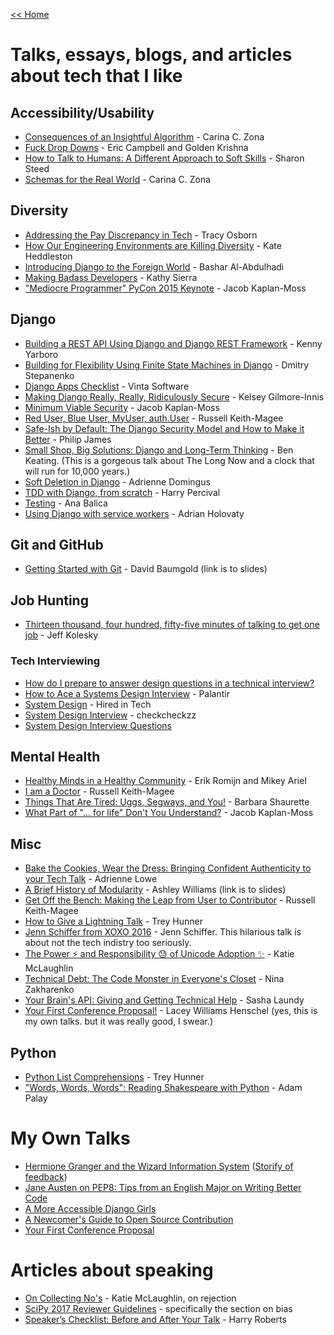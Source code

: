 [<< Home](../README.md)

# Talks, essays, blogs, and articles about tech that I like

## Accessibility/Usability
- [Consequences of an Insightful Algorithm](https://www.youtube.com/watch?v=5e-mZnYAih8&list=PLE7tQUdRKcyaRCK5zIQFW-5XcPZOE-y9t&index=45) - Carina C. Zona
- [Fuck Drop Downs](http://www.fuckdropdowns.com/) - Eric Campbell and Golden Krishna 
- [How to Talk to Humans: A Different Approach to Soft Skills](https://www.youtube.com/watch?v=QrqiOsod6WI&index=30&list=PLE7tQUdRKcyaRCK5zIQFW-5XcPZOE-y9t) - Sharon Steed
- [Schemas for the Real World](https://www.youtube.com/watch?v=PYYfVqtcWQY) - Carina C. Zona

## Diversity
- [Addressing the Pay Discrepancy in Tech](https://www.youtube.com/watch?v=oNN0EjJ6o90&list=PLB1PViL_KEtc0yNMpoKTOJnnVMv0MLIwB&index=2) - Tracy Osborn
- [How Our Engineering Environments are Killing Diversity](https://www.youtube.com/watch?v=kNke_4WOWAU) - Kate Heddleston
- [Introducing Django to the Foreign World](https://opbeat.com/events/djangocon-eu-2016/) - Bashar Al-Abdulhadi
- [Making Badass Developers](https://www.youtube.com/watch?v=FKTxC9pl-WM&list=PL38C6768951A6529C&index=21) - Kathy Sierra
- ["Mediocre Programmer" PyCon 2015 Keynote](https://www.youtube.com/watch?v=hIJdFxYlEKE) - Jacob Kaplan-Moss

## Django
- [Building a REST API Using Django and Django REST Framework](https://www.youtube.com/watch?v=PwssEec3IRw) - Kenny Yarboro
- [Building for Flexibility Using Finite State Machines in Django](https://medium.com/@distillerytech/building-for-flexibility-using-finite-state-machines-in-django-2e36ddbd7708) - Dmitry Stepanenko
- [Django Apps Checklist](http://djangoappschecklist.com/) - Vinta Software 
- [Making Django Really, Really, Ridiculously Secure](https://www.youtube.com/watch?v=H2llNbMe-V4&list=PLE7tQUdRKcyaRCK5zIQFW-5XcPZOE-y9t&index=37) - Kelsey Gilmore-Innis
- [Minimum Viable Security](https://www.youtube.com/watch?v=r-fjUVMPidk&index=17&list=PLE7tQUdRKcyaRCK5zIQFW-5XcPZOE-y9t) - Jacob Kaplan-Moss
- [Red User, Blue User, MyUser, auth.User](https://www.youtube.com/watch?v=KHg6AoExYjs) - Russell Keith-Magee
- [Safe-Ish by Default: The Django Security Model and How to Make it Better](https://opbeat.com/events/djangocon-eu-2016/) - Philip James
- [Small Shop, Big Solutions: Django and Long-Term Thinking](https://www.youtube.com/watch?v=ghTNAzTOR3o&list=PL38C6768951A6529C&index=9) - Ben Keating. (This is a gorgeous talk about The Long Now and a clock that will run for 10,000 years.)
- [Soft Deletion in Django](https://medium.com/@adriennedomingus/soft-deletion-in-django-e4882581c340) - Adrienne Domingus
- [TDD with Django, from scratch](https://www.youtube.com/watch?v=vQjmz9wCjLA) - Harry Percival
- [Testing](https://www.youtube.com/watch?v=EHyKzPQFXzo) - Ana Balica 
- [Using Django with service workers](https://opbeat.com/events/djangocon-eu-2016/) - Adrian Holovaty

## Git and GitHub
- [Getting Started with Git](https://speakerdeck.com/singingwolfboy/get-started-with-git) - David Baumgold (link is to slides)

## Job Hunting 
- [Thirteen thousand, four hundred, fifty-five minutes of talking to get one job](http://kolesky.com/datums/job-search/) - Jeff Kolesky

### Tech Interviewing 
- [How do I prepare to answer design questions in a technical interview?](https://www.quora.com/How-do-I-prepare-to-answer-design-questions-in-a-technical-interview)
- [How to Ace a Systems Design Interview](https://www.palantir.com/2011/10/how-to-ace-a-systems-design-interview/) - Palantir
- [System Design](https://www.hiredintech.com/system-design) - Hired in Tech
- [System Design Interview](https://github.com/checkcheckzz/system-design-interview) - checkcheckzz
- [System Design Interview Questions](https://www.careercup.com/page?pid=system-design-interview-questions) 


## Mental Health
- [Healthy Minds in a Healthy Community](https://opbeat.com/events/djangocon-eu-2016/) - Erik Romijn and Mikey Ariel
- [I am a Doctor](https://www.youtube.com/watch?v=OC3v5uXR9Qc&list=PLE7tQUdRKcyaRCK5zIQFW-5XcPZOE-y9t&index=24) - Russell Keith-Magee
- [Things That Are Tired: Uggs, Segways, and You!](https://www.youtube.com/watch?v=WnCPT46tt6U&index=25&list=PLE7tQUdRKcyaRCK5zIQFW-5XcPZOE-y9t) - Barbara Shaurette
- [What Part of "... for life" Don't You Understand?](https://www.youtube.com/watch?v=EqcuzSwySR4&list=PLE7tQUdRKcyaj-yF7SCHpd1b45-LXcvft&index=1) - Jacob Kaplan-Moss

## Misc
- [Bake the Cookies, Wear the Dress: Bringing Confident Authenticity to your Tech Talk](https://www.youtube.com/watch?v=gtsZJpzOuFQ) - Adrienne Lowe
- [A Brief History of Modularity](https://ashleygwilliams.github.io/jsconfeu-2017) - Ashley Williams (link is to slides) 
- [Get Off the Bench: Making the Leap from User to Contributor](http://pyvideo.org/video/1409/get-off-the-bench-making-the-leap-from-user-to-c) - Russell Keith-Magee
- [How to Give a Lightning Talk](https://t.co/vnrflmIioM) - Trey Hunner
- [Jenn Schiffer from XOXO 2016](https://www.youtube.com/watch?v=wewAC5X_CZ8) - Jenn Schiffer. This hilarious talk is about not the tech indistry too seriously. 
- [The Power :zap: and Responsibility :sweat: of Unicode Adoption :sparkles:](https://opbeat.com/events/djangocon-eu-2016/) - Katie McLaughlin
- [Technical Debt: The Code Monster in Everyone's Closet](https://www.youtube.com/watch?v=T5CjkpiouOw) - Nina Zakharenko
- [Your Brain's API: Giving and Getting Technical Help](https://www.youtube.com/watch?v=hY14Er6JX2s) - Sasha Laundy
- [Your First Conference Proposal!](https://www.youtube.com/watch?v=OAQAXVU1jIo) - Lacey Williams Henschel (yes, this is my own talks. but it was really good, I swear.)

## Python
- [Python List Comprehensions](https://www.youtube.com/watch?v=u-mhKtC1Xh4) - Trey Hunner
- ["Words, Words, Words": Reading Shakespeare with Python](https://www.youtube.com/watch?v=EoWG0lavg9U) - Adam Palay

# My Own Talks
- [Hermione Granger and the Wizard Information System](https://opbeat.com/events/djangocon-eu-2016/) ([Storify of feedback](https://storify.com/laceynwilliams/getting-started))
- [Jane Austen on PEP8: Tips from an English Major on Writing Better Code](https://www.youtube.com/watch?v=55gXwFviOuQ)
- [A More Accessible Django Girls](https://www.youtube.com/watch?v=xTXt4dRa6Jc)
- [A Newcomer's Guide to Open Source Contribution](https://www.youtube.com/watch?v=8QaezVWLydM)
- [Your First Conference Proposal](https://www.youtube.com/watch?v=OAQAXVU1jIo)

# Articles about speaking

- [On Collecting No's](http://glasnt.com/blog/2017/04/11/on-collecting-nos.html) - Katie McLaughlin, on rejection 
- [SciPy 2017 Reviewer Guidelines](https://scipy2017.scipy.org/ehome/220975/532468/) - specifically the section on bias 
- [Speaker’s Checklist: Before and After Your Talk](http://csswizardry.com/2016/06/speakers-checklist-before-and-after-your-talk/) - Harry Roberts
